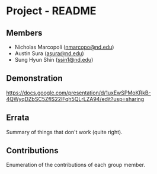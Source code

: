 Project - README
================

Members
-------

- Nicholas Marcopoli (nmarcopo@nd.edu)
- Austin Sura        (asura@nd.edu)
- Sung Hyun Shin     (ssin1@nd.edu)

Demonstration
-------------

https://docs.google.com/presentation/d/1uxEwSPMoKRkB-4QWyqDZbSC5ZflS22lFqh5QLrLZA94/edit?usp=sharing

Errata
------

Summary of things that don't work (quite right).

Contributions
-------------

Enumeration of the contributions of each group member.
